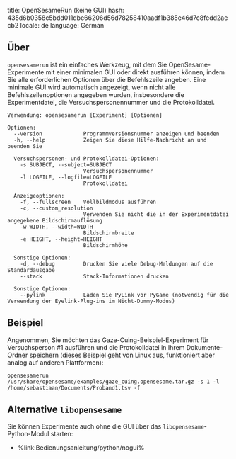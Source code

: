 title: OpenSesameRun (keine GUI)
hash: 435d6b0358c5bdd011dbe66206d56d78258410aadf1b385e46d7c8fedd2aecb2
locale: de
language: German

## Über

`opensesamerun` ist ein einfaches Werkzeug, mit dem Sie OpenSesame-Experimente mit einer minimalen GUI oder direkt ausführen können, indem Sie alle erforderlichen Optionen über die Befehlszeile angeben. Eine minimale GUI wird automatisch angezeigt, wenn nicht alle Befehlszeilenoptionen angegeben wurden, insbesondere die Experimentdatei, die Versuchspersonennummer und die Protokolldatei.

~~~
Verwendung: opensesamerun [Experiment] [Optionen]

Optionen:
  --version             Programmversionsnummer anzeigen und beenden
  -h, --help            Zeigen Sie diese Hilfe-Nachricht an und beenden Sie

  Versuchspersonen- und Protokolldatei-Optionen:
    -s SUBJECT, --subject=SUBJECT
                        Versuchspersonennummer
    -l LOGFILE, --logfile=LOGFILE
                        Protokolldatei

  Anzeigeoptionen:
    -f, --fullscreen    Vollbildmodus ausführen
    -c, --custom_resolution
                        Verwenden Sie nicht die in der Experimentdatei angegebene Bildschirmauflösung
    -w WIDTH, --width=WIDTH
                        Bildschirmbreite
    -e HEIGHT, --height=HEIGHT
                        Bildschirmhöhe

  Sonstige Optionen:
    -d, --debug         Drucken Sie viele Debug-Meldungen auf die Standardausgabe
    --stack             Stack-Informationen drucken

  Sonstige Optionen:
    --pylink            Laden Sie PyLink vor PyGame (notwendig für die Verwendung der Eyelink-Plug-ins im Nicht-Dummy-Modus)
~~~

## Beispiel

Angenommen, Sie möchten das Gaze-Cuing-Beispiel-Experiment für Versuchsperson #1 ausführen und die Protokolldatei in Ihrem Dokumente-Ordner speichern (dieses Beispiel geht von Linux aus, funktioniert aber analog auf anderen Plattformen):

~~~
opensesamerun /usr/share/opensesame/examples/gaze_cuing.opensesame.tar.gz -s 1 -l /home/sebastiaan/Documents/Proband1.tsv -f 
~~~

## Alternative `libopensesame`

Sie können Experimente auch ohne die GUI über das `libopensesame`-Python-Modul starten:

- %link:Bedienungsanleitung/python/nogui%